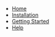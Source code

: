 - [Home](/ltep-athena/v.1.0.0/)
- [Installation](/ltep-athena/v.1.0.0/Installation.md)
- [Getting Started](/ltep-athena/v.1.0.0/GettingStarted.md)
- [Help](/ltep-athena/v.1.0.0/Help.md)
